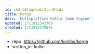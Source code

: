 ```yaml
---
id: sk3rb6tpqcbmbr3lcn84zdx
title: Korge
desc: 'Multiplatform Kotlin Game Engine'
updated: 1711912342763
created: 1711912278576
---
```


- repo: https://github.com/korlibs/korge
- written_in: kotlin